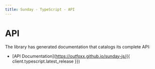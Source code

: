```yaml
---
title: Sunday - TypeScript - API
---
```


# API

The library has generated documentation that catalogs its complete API:

* [API Documentation](https://outfoxx.github.io/sunday-js/{{ client.typescript.latest_release }})
